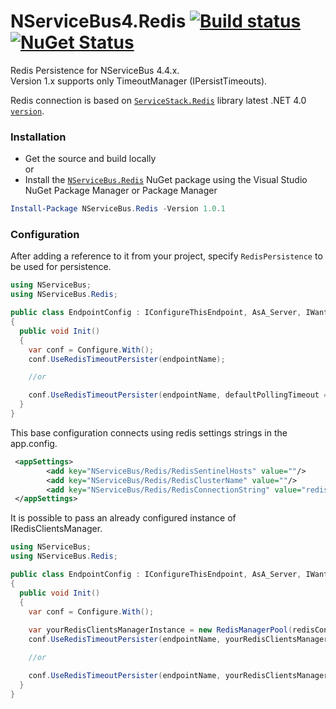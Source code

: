 # NServiceBus4.Redis [![Build status](https://ci.appveyor.com/api/projects/status/i2b2phpdhk6boq5q?svg=true)](https://ci.appveyor.com/project/fabtesta/nservicebus4-redis) [![NuGet Status](http://img.shields.io/nuget/v/NServiceBus.Redis.svg)](https://www.nuget.org/packages/NServiceBus.Redis/)

Redis Persistence for NServiceBus 4.4.x.  
Version 1.x supports only TimeoutManager (IPersistTimeouts).  

Redis connection is based on [`ServiceStack.Redis`](https://github.com/ServiceStack/ServiceStack.Redis) library latest .NET 4.0 [`version`](https://github.com/ServiceStack/ServiceStack.Redis/tree/v4.0.54).

### Installation
* Get the source and build locally  
or  
* Install the [`NServiceBus.Redis`](https://www.nuget.org/packages/NServiceBus.Redis/) NuGet package using the Visual Studio NuGet Package Manager or Package Manager
```powershell
Install-Package NServiceBus.Redis -Version 1.0.1
```

### Configuration
After adding a reference to it from your project, specify `RedisPersistence` to be used for persistence.

```csharp
using NServiceBus;
using NServiceBus.Redis;

public class EndpointConfig : IConfigureThisEndpoint, AsA_Server, IWantCustomInitialization
{
  public void Init()
  {
    var conf = Configure.With();
    conf.UseRedisTimeoutPersister(endpointName);

    //or

    conf.UseRedisTimeoutPersister(endpointName, defaultPollingTimeout = 5); //MINUTES, default 10
  }
}
```

This base configuration connects using  redis settings strings in the app.config.
```xml
 <appSettings>       
        <add key="NServiceBus/Redis/RedisSentinelHosts" value=""/>
        <add key="NServiceBus/Redis/RedisClusterName" value=""/>
        <add key="NServiceBus/Redis/RedisConnectionString" value="redis://localhost?db=0;"/>
 </appSettings>

  ```
It is possible to pass an already configured instance of IRedisClientsManager.
```csharp
using NServiceBus;
using NServiceBus.Redis;

public class EndpointConfig : IConfigureThisEndpoint, AsA_Server, IWantCustomInitialization
{
  public void Init()
  {
    var conf = Configure.With();
    
    var yourRedisClientsManagerInstance = new RedisManagerPool(redisConnectionString);
    conf.UseRedisTimeoutPersister(endpointName, yourRedisClientsManagerInstance);

    //or

    conf.UseRedisTimeoutPersister(endpointName, yourRedisClientsManagerInstance, defaultPollingTimeout = 5); //MINUTES, default 10
  }
}
```
